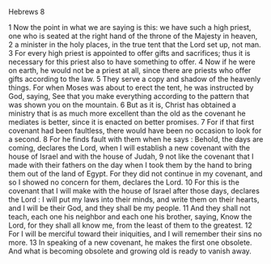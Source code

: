 Hebrews 8

1	Now the point in what we are saying is this: we have such a high priest, one who is seated at the right hand of the throne of the Majesty in heaven,
2	a minister in the holy places, in the true tent that the Lord set up, not man.
3	For every high priest is appointed to offer gifts and sacrifices; thus it is necessary for this priest also to have something to offer.
4	Now if he were on earth, he would not be a priest at all, since there are priests who offer gifts according to the law.
5	They serve a copy and shadow of the heavenly things. For when Moses was about to erect the tent, he was instructed by God, saying, See that you make everything according to the pattern that was shown you on the mountain.
6	But as it is, Christ has obtained a ministry that is as much more excellent than the old as the covenant he mediates is better, since it is enacted on better promises.
7	For if that first covenant had been faultless, there would have been no occasion to look for a second.
8	For he finds fault with them when he says : Behold, the days are coming, declares the Lord, when I will establish a new covenant with the house of Israel and with the house of Judah,
9	not like the covenant that I made with their fathers on the day when I took them by the hand to bring them out of the land of Egypt. For they did not continue in my covenant, and so I showed no concern for them, declares the Lord.
10	For this is the covenant that I will make with the house of Israel after those days, declares the Lord : I will put my laws into their minds, and write them on their hearts, and I will be their God, and they shall be my people.
11	And they shall not teach, each one his neighbor and each one his brother, saying, Know the Lord, for they shall all know me, from the least of them to the greatest.
12	For I will be merciful toward their iniquities, and I will remember their sins no more.
13	In speaking of a new covenant, he makes the first one obsolete. And what is becoming obsolete and growing old is ready to vanish away.

